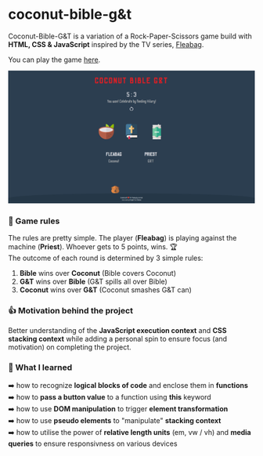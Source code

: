 # coconut-bible-g&t

Coconut-Bible-G&T is a variation of a Rock-Paper-Scissors game build with **HTML, CSS & JavaScript** inspired by the TV series, [Fleabag](https://www.imdb.com/title/tt5687612/).

You can play the game [here](https://lara-isak.github.io/coconut-bible-ginandtonic/).

![](images/c-b-g&t-screenshot.png)

### :game_die:	Game rules
The rules are pretty simple. The player (**Fleabag**) is playing against the machine (**Priest**). Whoever gets to 5 points, wins. :trophy: </br>
The outcome of each round is determined by 3 simple rules:
1. **Bible** wins over **Coconut** (Bible covers Coconut)
2. **G&T** wins over **Bible** (G&T spills all over Bible)
3. **Coconut** wins over **G&T** (Coconut smashes G&T can)

### :thumbsup: Motivation behind the project

Better understanding of the **JavaScript execution context** and **CSS stacking context** while adding a personal spin to ensure focus (and motivation) on completing the project. 

### :seedling: What I learned
:arrow_right: how to recognize **logical blocks of code** and enclose them in **functions** </br>
:arrow_right: how to **pass a button value** to a function using **this** keyword </br>
:arrow_right: how to use **DOM manipulation** to trigger **element transformation** </br>
:arrow_right: how to use **pseudo elements** to "manipulate" **stacking context** </br>
:arrow_right: how to utilise the power of **relative length units** (em, vw / vh) and **media queries** to ensure responsivness on various devices 




